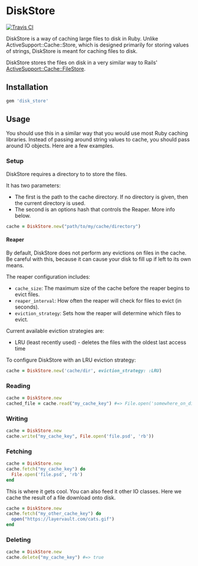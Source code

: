 # DiskStore

[![Travis CI](https://travis-ci.org/layervault/disk_store.png?branch=master)](https://travis-ci.org/layervault/disk_store)

DiskStore is a way of caching large files to disk in Ruby. Unlike ActiveSupport::Cache::Store,
which is designed primarily for storing values of strings, DiskStore is meant for
caching files to disk.

DiskStore stores the files on disk in a very similar way to Rails' [ActiveSupport::Cache::FileStore](http://api.rubyonrails.org/classes/ActiveSupport/Cache/FileStore.html).

## Installation

```ruby
gem 'disk_store'
```

## Usage

You should use this in a similar way that you would use most Ruby caching libraries. Instead
of passing around string values to cache, you should pass around IO objects. Here are a few
examples.

### Setup

DiskStore requires a directory to to store the files.

It has two parameters:

* The first is the path to the cache directory. If no directory is given, then the current directory is used.
* The second is an options hash that controls the Reaper. More info below.

```ruby
cache = DiskStore.new("path/to/my/cache/directory")
```

#### Reaper

By default, DiskStore does not perform any evictions on files in the cache. Be careful with this, because
it can cause your disk to fill up if left to its own means.

The reaper configuration includes:

* `cache_size`: The maximum size of the cache before the reaper begins to evict files.
* `reaper_interval`: How often the reaper will check for files to evict (in seconds).
* `eviction_strategy`: Sets how the reaper will determine which files to evict.

Current available eviction strategies are:

* LRU (least recently used) - deletes the files with the oldest last access time

To configure DiskStore with an LRU eviction strategy:

``` ruby
cache = DiskStore.new('cache/dir', eviction_strategy: :LRU)
```

### Reading

```ruby
cache = DiskStore.new
cached_file = cache.read("my_cache_key") #=> File.open('somewhere_on_disk')
```

### Writing

```ruby
cache = DiskStore.new
cache.write("my_cache_key", File.open('file.psd', 'rb'))
```

### Fetching

```ruby
cache = DiskStore.new
cache.fetch("my_cache_key") do
  File.open('file.psd', 'rb')
end
```

This is where it gets cool. You can also feed it other IO classes.
Here we cache the result of a file download onto disk.

```ruby
cache = DiskStore.new
cache.fetch("my_other_cache_key") do
  open("https://layervault.com/cats.gif")
end
```

### Deleting

```ruby
cache = DiskStore.new
cache.delete("my_cache_key") #=> true
```
